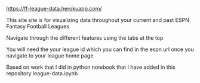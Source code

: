 https://ff-league-data.herokuapp.com/

This site site is for visualizing data throughout your current and past ESPN Fantasy Football Leagues

Navigate through the different features using the tabs at the top

You will need the your league id which you can find in the espn url once you navigate to your league home page

Based on work that I did in python notebook that I have added in this repository league-data.ipynb
